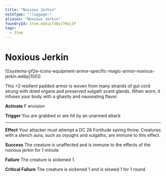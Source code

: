 ```yaml
---
title: "Noxious Jerkin"
noteType: ":luggage:"
aliases: "Noxious Jerkin"
foundryId: Item.eOEuL7dByiTMajIP
tags:
  - Item
---
```


# Noxious Jerkin
![[systems-pf2e-icons-equipment-armor-specific-magic-armor-noxious-jerkin.webp|150]]

This +2 resilient padded armor is woven from many strands of gut cord strung with dried organs and preserved xulgath scent glands. When worn, it infuses your body with a ghastly and nauseating flavor.

**Activate** F envision

**Trigger** You are grabbed or are hit by an unarmed attack

* * *

**Effect** Your attacker must attempt a DC 28 Fortitude saving throw. Creatures with a stench aura, such as otyughs and xulgaths, are immune to this effect.

**Success** The creature is unaffected and is immune to the effects of the noxious jerkin for 1 minute.

**Failure** The creature is sickened 1.

**Critical Failure** The creature is sickened 1 and is slowed 1 for 1 round.
